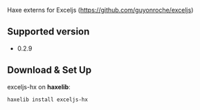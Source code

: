 Haxe externs for Exceljs (https://github.com/guyonroche/exceljs)

## Supported version
- 0.2.9

## Download & Set Up
exceljs-hx on **haxelib**:
```
haxelib install exceljs-hx
```
